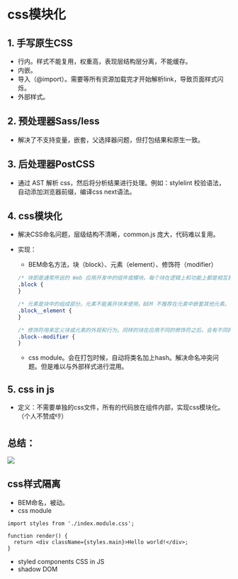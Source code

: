 # css模块化

## 1. 手写原生CSS

- 行内。样式不能复用，权重高，表现层结构层分离，不能缓存。
- 内嵌。
- 导入（@import）。需要等所有资源加载完才开始解析link，导致页面样式闪烁。
- 外部样式。

## 2. 预处理器Sass/less

- 解决了不支持变量，嵌套，父选择器问题，但打包结果和原生一致。

## 3. 后处理器PostCSS

- 通过 AST 解析 css，然后将分析结果进行处理。例如：stylelint 校验语法，自动添加浏览器前缀，编译css next语法。

## 4. css模块化

- 解决CSS命名问题，层级结构不清晰，common.js 庞大，代码难以复用。

- 实现：

  - BEM命名方法，块（block）、元素（element）、修饰符（modifier）
  ```css
  /* 块即是通常所说的 Web 应用开发中的组件或模块。每个块在逻辑上和功能上都是相互独立的。 */
  .block {
  }

  /* 元素是块中的组成部分。元素不能离开块来使用。BEM 不推荐在元素中嵌套其他元素。 */
  .block__element {
  }

  /* 修饰符用来定义块或元素的外观和行为。同样的块在应用不同的修饰符之后，会有不同的外观 */
  .block--modifier {
  }

  ```
  - css module。会在打包时候，自动将类名加上hash。解决命名冲突问题。但是难以与外部样式进行混用。

## 5. css in js

- 定义：不需要单独的css文件，所有的代码放在组件内部，实现css模块化。（个人不赞成👎）

## 总结：
![](https://user-gold-cdn.xitu.io/2019/12/30/16f5477372d2bee3?imageView2/0/w/1280/h/960/format/webp/ignore-error/1)

## css样式隔离
- BEM命名，被动。
- css module
```JS
import styles from './index.module.css';

function render() {
  return <div className={styles.main}>Hello world!</div>;
}
```
- styled components CSS in JS
- shadow DOM
